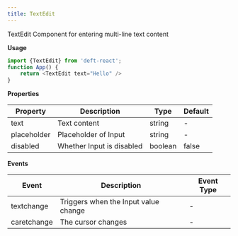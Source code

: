 ```yaml
---
title: TextEdit
---
```


TextEdit Component for entering multi-line text content

**Usage**

```javascript
import {TextEdit} from 'deft-react';
function App() {
    return <TextEdit text="Hello" />
}
```

**Properties**

| Property    | Description               | Type                 | Default |
|-------------|---------------------------|----------------------|---------|
| text        | Text content              | string               | -       |
| placeholder | Placeholder of Input      | string               | -       |
| disabled    | Whether Input is disabled | boolean              | false   |


**Events**

| Event       | Description                          | Event Type |
|-------------|--------------------------------------|------------|
| textchange  | Triggers when the Input value change | -          |
| caretchange | The cursor changes                   | -          |